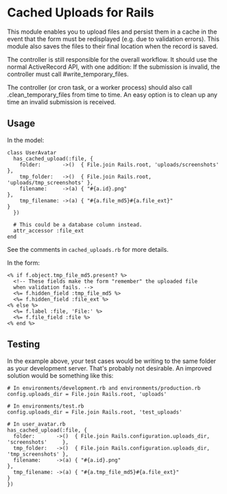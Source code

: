 # Cached Uploads for Rails

This module enables you to upload files and persist them in a cache in the event that
the form must be redisplayed (e.g. due to validation errors). This module also saves
the files to their final location when the record is saved.
 
The controller is still responsible for the overall workflow. It should use the normal
ActiveRecord API, with one addition: If the submission is invalid, the controller must
call #write_temporary_files.

The controller (or cron task, or a worker process) should also call
.clean_temporary_files from time to time. An easy option is to clean up any time an
invalid submission is received.

## Usage

In the model:

    class UserAvatar      
      has_cached_upload(:file, {
        folder:       ->()  { File.join Rails.root, 'uploads/screenshots'     },
        tmp_folder:   ->()  { File.join Rails.root, 'uploads/tmp_screenshots' },
        filename:     ->(a) { "#{a.id}.png"                                   },
        tmp_filename: ->(a) { "#{a.file_md5}#{a.file_ext}"                    }
      })
      
      # This could be a database column instead.
      attr_accessor :file_ext
    end

See the comments in `cached_uploads.rb` for more details.

In the form:

    <% if f.object.tmp_file_md5.present? %>
      <!-- These fields make the form "remember" the uploaded file 
      when validation fails. -->
      <%= f.hidden_field :tmp_file_md5 %>
      <%= f.hidden_field :file_ext %>
    <% else %>
      <%= f.label :file, 'File:' %>
      <%= f.file_field :file %>
    <% end %>

## Testing

In the example above, your test cases would be writing to the same folder as your
development server. That's probably not desirable. An improved solution would be something
like this:
    
    # In environments/development.rb and environments/production.rb
    config.uploads_dir = File.join Rails.root, 'uploads'
    
    # In environments/test.rb
    config.uploads_dir = File.join Rails.root, 'test_uploads'
    
    # In user_avatar.rb
    has_cached_upload(:file, {
      folder:       ->()  { File.join Rails.configuration.uploads_dir, 'screenshots'     },
      tmp_folder:   ->()  { File.join Rails.configuration.uploads_dir, 'tmp_screenshots' },
      filename:     ->(a) { "#{a.id}.png"                                                },
      tmp_filename: ->(a) { "#{a.tmp_file_md5}#{a.file_ext}"                             }
    })